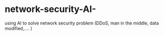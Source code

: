 # network-security-AI-
using AI to solve network security problem (DDoS, man in the middle, data modified,.... )
